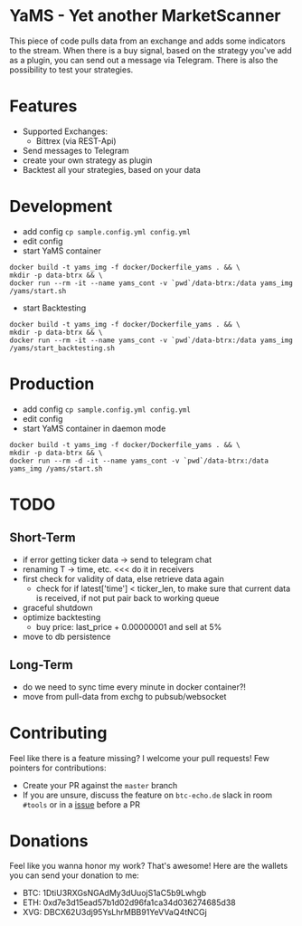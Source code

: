 # YaMS - Yet another MarketScanner

This piece of code pulls data from an exchange and adds some indicators to the stream. When there is a buy signal, 
based on the strategy you've add as a plugin, you can send out a message via Telegram. There is also the possibility
to test your strategies.

# Features
- Supported Exchanges:
  - Bittrex (via REST-Api)
- Send messages to Telegram
- create your own strategy as plugin
- Backtest all your strategies, based on your data


# Development
- add config
```cp sample.config.yml config.yml```
- edit config
- start YaMS container
```
docker build -t yams_img -f docker/Dockerfile_yams . && \
mkdir -p data-btrx && \
docker run --rm -it --name yams_cont -v `pwd`/data-btrx:/data yams_img /yams/start.sh
```
- start Backtesting
```
docker build -t yams_img -f docker/Dockerfile_yams . && \
mkdir -p data-btrx && \
docker run --rm -it --name yams_cont -v `pwd`/data-btrx:/data yams_img /yams/start_backtesting.sh
```

# Production
- add config
```cp sample.config.yml config.yml```
- edit config
- start YaMS container in daemon mode
```
docker build -t yams_img -f docker/Dockerfile_yams . && \
mkdir -p data-btrx && \
docker run --rm -d -it --name yams_cont -v `pwd`/data-btrx:/data yams_img /yams/start.sh
```

# TODO
## Short-Term
- if error getting ticker data -> send to telegram chat
- renaming T -> time, etc. <<< do it in receivers
- first check for validity of data, else retrieve data again
  - check for if latest['time'] < ticker_len, to make sure that current data is received, if not put pair back to working queue
- graceful shutdown
- optimize backtesting
  - buy price: last_price + 0.00000001 and sell at 5%
- move to db persistence

## Long-Term
- do we need to sync time every minute in docker container?!
- move from pull-data from exchg to pubsub/websocket

# Contributing
Feel like there is a feature missing? I welcome your pull requests! Few pointers for contributions:

- Create your PR against the `master` branch
- If you are unsure, discuss the feature on `btc-echo.de` slack in room `#tools` or in a [issue](https://github.com/YaMSorg/yams/issues) before a PR

# Donations
Feel like you wanna honor my work? That's awesome! Here are the wallets you can send your donation to me:

* BTC: 1DtiU3RXGsNGAdMy3dUuojS1aC5b9Lwhgb
* ETH: 0xd7e3d15ead57b1d02d96fa1ca34d036274685d38
* XVG: DBCX62U3dj95YsLhrMBB91YeVVaQ4tNCGj
